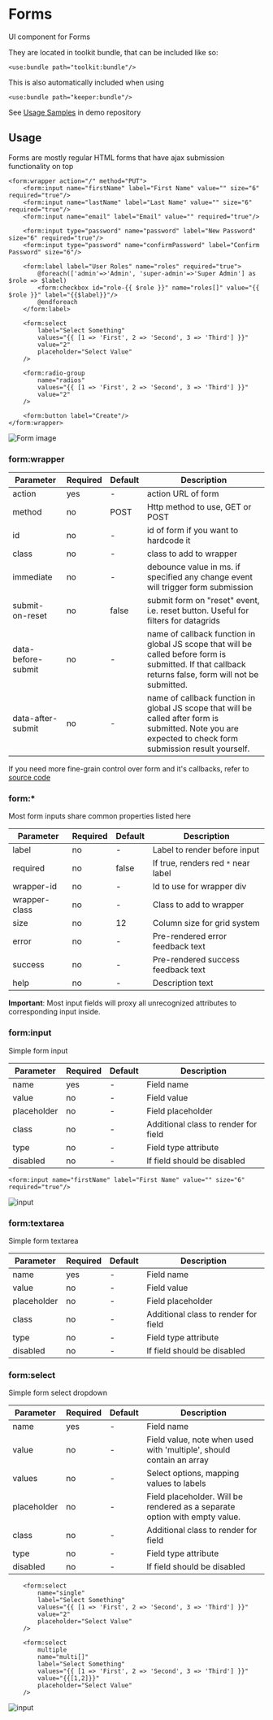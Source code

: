 # Forms

UI component for Forms

They are located in toolkit bundle, that can be included like so: 

```xhtml
<use:bundle path="toolkit:bundle"/>
```
This is also automatically included when using

```xhtml
<use:bundle path="keeper:bundle"/>
```

See [Usage Samples](https://github.com/spiral/app-keeper/blob/master/app/views/keeper/showcase/forms.dark.php) in demo repository

## Usage

Forms are mostly regular HTML forms that have ajax submission functionality on top

```xhtml
<form:wrapper action="/" method="PUT">
    <form:input name="firstName" label="First Name" value="" size="6" required="true"/>
    <form:input name="lastName" label="Last Name" value="" size="6" required="true"/>
    <form:input name="email" label="Email" value="" required="true"/>

    <form:input type="password" name="password" label="New Password" size="6" required="true"/>
    <form:input type="password" name="confirmPassword" label="Confirm Password" size="6"/>

    <form:label label="User Roles" name="roles" required="true">
        @foreach(['admin'=>'Admin', 'super-admin'=>'Super Admin'] as $role => $label)
        <form:checkbox id="role-{{ $role }}" name="roles[]" value="{{ $role }}" label="{{$label}}"/>
        @endforeach
    </form:label>

    <form:select
        label="Select Something"
        values="{{ [1 => 'First', 2 => 'Second', 3 => 'Third'] }}"
        value="2"
        placeholder="Select Value"
    />

    <form:radio-group
        name="radios"
        values="{{ [1 => 'First', 2 => 'Second', 3 => 'Third'] }}"
        value="2"
    />

    <form:button label="Create"/>
</form:wrapper>
```

![Form image](https://user-images.githubusercontent.com/16134699/103222722-b85b0800-4935-11eb-9cb1-45a8c44f1834.png)

### form:wrapper

Parameter|Required|Default|Description
--- | --- | --- |---
action|yes|-|action URL of form
method|no|POST|Http method to use, GET or POST
id|no|-|id of form if you want to hardcode it
class|no|-|class to add to wrapper
immediate|no|-|debounce value in ms. if specified any change event will trigger form submission
submit-on-reset|no|false|submit form on "reset" event, i.e. reset button. Useful for filters for datagrids
data-before-submit|no|-|name of callback function in global JS scope that will be called before form is submitted. If that callback returns false, form will not be submitted. 
data-after-submit|no|-|name of callback function in global JS scope that will be called after form is submitted. Note you are expected to check form submission result yourself.

If you need more fine-grain control over form and it's callbacks, refer to [source code](https://github.com/spiral/toolkit/blob/master/packages/form/src/Form.ts)

### form:*

Most form inputs share common properties listed here

Parameter|Required|Default|Description
--- | --- | --- |---
label|no|-|Label to render before input
required|no|false|If true, renders red `*` near label
wrapper-id|no|-|Id to use for wrapper div
wrapper-class|no|-|Class to add to wrapper
size|no|12|Column size for grid system
error|no|-|Pre-rendered error feedback text
success|no|-|Pre-rendered success feedback text
help|no|-|Description text

**Important**: Most input fields will proxy all unrecognized attributes to corresponding input inside.

### form:input

Simple form input

Parameter|Required|Default|Description
--- | --- | --- |---
name|yes|-|Field name
value|no|-|Field value
placeholder|no|-|Field placeholder
class|no|-|Additional class to render for field
type|no|-|Field type attribute
disabled|no|-|If field should be disabled

```xhtml
<form:input name="firstName" label="First Name" value="" size="6" required="true"/>
```

![input](https://user-images.githubusercontent.com/16134699/103222711-b6914480-4935-11eb-8bc7-a30dbacc9eaf.png)

### form:textarea

Simple form textarea

Parameter|Required|Default|Description
--- | --- | --- |---
name|yes|-|Field name
value|no|-|Field value
placeholder|no|-|Field placeholder
class|no|-|Additional class to render for field
type|no|-|Field type attribute
disabled|no|-|If field should be disabled

### form:select

Simple form select dropdown

Parameter|Required|Default|Description
--- | --- | --- |---
name|yes|-|Field name
value|no|-|Field value, note when used with 'multiple', should contain an array
values|no|-|Select options, mapping values to labels
placeholder|no|-|Field placeholder. Will be rendered as a separate option with empty value.
class|no|-|Additional class to render for field
type|no|-|Field type attribute
disabled|no|-|If field should be disabled


```xhtml
    <form:select
        name="single"
        label="Select Something"
        values="{{ [1 => 'First', 2 => 'Second', 3 => 'Third'] }}"
        value="2"
        placeholder="Select Value"
    />

    <form:select
        multiple
        name="multi[]"
        label="Select Something"
        values="{{ [1 => 'First', 2 => 'Second', 3 => 'Third'] }}"
        value="{{[1,2]}}"
        placeholder="Select Value"
    />
```

![input](https://user-images.githubusercontent.com/16134699/103222709-b5f8ae00-4935-11eb-8966-ec957fca8b6b.png)

